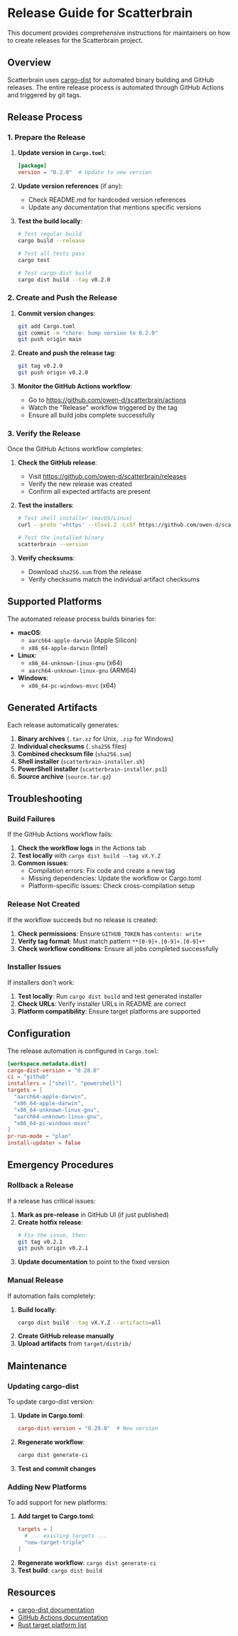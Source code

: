 # Release Guide for Scatterbrain

This document provides comprehensive instructions for maintainers on how to create releases for the Scatterbrain project.

## Overview

Scatterbrain uses [cargo-dist](https://opensource.axo.dev/cargo-dist/) for automated binary building and GitHub releases. The entire release process is automated through GitHub Actions and triggered by git tags.

## Release Process

### 1. Prepare the Release

1. **Update version in `Cargo.toml`**:
   ```toml
   [package]
   version = "0.2.0"  # Update to new version
   ```

2. **Update version references** (if any):
   - Check README.md for hardcoded version references
   - Update any documentation that mentions specific versions

3. **Test the build locally**:
   ```bash
   # Test regular build
   cargo build --release
   
   # Test all tests pass
   cargo test
   
   # Test cargo-dist build
   cargo dist build --tag v0.2.0
   ```

### 2. Create and Push the Release

1. **Commit version changes**:
   ```bash
   git add Cargo.toml
   git commit -m "chore: bump version to 0.2.0"
   git push origin main
   ```

2. **Create and push the release tag**:
   ```bash
   git tag v0.2.0
   git push origin v0.2.0
   ```

3. **Monitor the GitHub Actions workflow**:
   - Go to https://github.com/owen-d/scatterbrain/actions
   - Watch the "Release" workflow triggered by the tag
   - Ensure all build jobs complete successfully

### 3. Verify the Release

Once the GitHub Actions workflow completes:

1. **Check the GitHub release**:
   - Visit https://github.com/owen-d/scatterbrain/releases
   - Verify the new release was created
   - Confirm all expected artifacts are present

2. **Test the installers**:
   ```bash
   # Test shell installer (macOS/Linux)
   curl --proto '=https' --tlsv1.2 -LsSf https://github.com/owen-d/scatterbrain/releases/latest/download/scatterbrain-installer.sh | sh
   
   # Test the installed binary
   scatterbrain --version
   ```

3. **Verify checksums**:
   - Download `sha256.sum` from the release
   - Verify checksums match the individual artifact checksums

## Supported Platforms

The automated release process builds binaries for:

- **macOS**: 
  - `aarch64-apple-darwin` (Apple Silicon)
  - `x86_64-apple-darwin` (Intel)
- **Linux**:
  - `x86_64-unknown-linux-gnu` (x64)
  - `aarch64-unknown-linux-gnu` (ARM64)
- **Windows**:
  - `x86_64-pc-windows-msvc` (x64)

## Generated Artifacts

Each release automatically generates:

1. **Binary archives** (`.tar.xz` for Unix, `.zip` for Windows)
2. **Individual checksums** (`.sha256` files)
3. **Combined checksum file** (`sha256.sum`)
4. **Shell installer** (`scatterbrain-installer.sh`)
5. **PowerShell installer** (`scatterbrain-installer.ps1`)
6. **Source archive** (`source.tar.gz`)

## Troubleshooting

### Build Failures

If the GitHub Actions workflow fails:

1. **Check the workflow logs** in the Actions tab
2. **Test locally** with `cargo dist build --tag vX.Y.Z`
3. **Common issues**:
   - Compilation errors: Fix code and create a new tag
   - Missing dependencies: Update the workflow or Cargo.toml
   - Platform-specific issues: Check cross-compilation setup

### Release Not Created

If the workflow succeeds but no release is created:

1. **Check permissions**: Ensure `GITHUB_TOKEN` has `contents: write`
2. **Verify tag format**: Must match pattern `**[0-9]+.[0-9]+.[0-9]+*`
3. **Check workflow conditions**: Ensure all jobs completed successfully

### Installer Issues

If installers don't work:

1. **Test locally**: Run `cargo dist build` and test generated installer
2. **Check URLs**: Verify installer URLs in README are correct
3. **Platform compatibility**: Ensure target platforms are supported

## Configuration

The release automation is configured in `Cargo.toml`:

```toml
[workspace.metadata.dist]
cargo-dist-version = "0.28.0"
ci = "github"
installers = ["shell", "powershell"]
targets = [
  "aarch64-apple-darwin",
  "x86_64-apple-darwin", 
  "x86_64-unknown-linux-gnu",
  "aarch64-unknown-linux-gnu",
  "x86_64-pc-windows-msvc"
]
pr-run-mode = "plan"
install-updater = false
```

## Emergency Procedures

### Rollback a Release

If a release has critical issues:

1. **Mark as pre-release** in GitHub UI (if just published)
2. **Create hotfix release**:
   ```bash
   # Fix the issue, then:
   git tag v0.2.1
   git push origin v0.2.1
   ```
3. **Update documentation** to point to the fixed version

### Manual Release

If automation fails completely:

1. **Build locally**:
   ```bash
   cargo dist build --tag vX.Y.Z --artifacts=all
   ```
2. **Create GitHub release manually**
3. **Upload artifacts** from `target/distrib/`

## Maintenance

### Updating cargo-dist

To update cargo-dist version:

1. **Update in Cargo.toml**:
   ```toml
   cargo-dist-version = "0.29.0"  # New version
   ```
2. **Regenerate workflow**:
   ```bash
   cargo dist generate-ci
   ```
3. **Test and commit changes**

### Adding New Platforms

To add support for new platforms:

1. **Add target to Cargo.toml**:
   ```toml
   targets = [
     # ... existing targets ...
     "new-target-triple"
   ]
   ```
2. **Regenerate workflow**: `cargo dist generate-ci`
3. **Test build**: `cargo dist build`

## Resources

- [cargo-dist documentation](https://opensource.axo.dev/cargo-dist/)
- [GitHub Actions documentation](https://docs.github.com/en/actions)
- [Rust target platform list](https://doc.rust-lang.org/nightly/rustc/platform-support.html) 